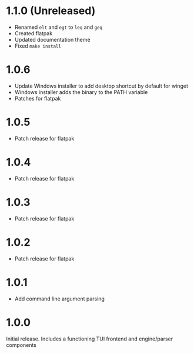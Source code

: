 # 1.1.0 (Unreleased)
 - Renamed `elt` and `egt` to `leq` and `geq`
 - Created flatpak
 - Updated documentation theme
 - Fixed `make install`

# 1.0.6
 - Update Windows installer to add desktop shortcut by default for winget
 - Windows installer adds the binary to the PATH variable
 - Patches for flatpak
# 1.0.5
 - Patch release for flatpak

# 1.0.4
 - Patch release for flatpak

# 1.0.3
 - Patch release for flatpak

# 1.0.2
 - Patch release for flatpak

# 1.0.1
 - Add command line argument parsing

# 1.0.0
Initial release. Includes a functioning TUI frontend and engine/parser components